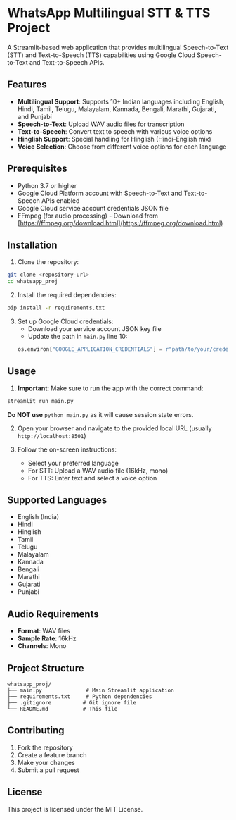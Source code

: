 # WhatsApp Multilingual STT & TTS Project

A Streamlit-based web application that provides multilingual Speech-to-Text (STT) and Text-to-Speech (TTS) capabilities using Google Cloud Speech-to-Text and Text-to-Speech APIs.

## Features

- **Multilingual Support**: Supports 10+ Indian languages including English, Hindi, Tamil, Telugu, Malayalam, Kannada, Bengali, Marathi, Gujarati, and Punjabi
- **Speech-to-Text**: Upload WAV audio files for transcription
- **Text-to-Speech**: Convert text to speech with various voice options
- **Hinglish Support**: Special handling for Hinglish (Hindi-English mix)
- **Voice Selection**: Choose from different voice options for each language

## Prerequisites

- Python 3.7 or higher
- Google Cloud Platform account with Speech-to-Text and Text-to-Speech APIs enabled
- Google Cloud service account credentials JSON file
- FFmpeg (for audio processing) - Download from [https://ffmpeg.org/download.html](https://ffmpeg.org/download.html)

## Installation

1. Clone the repository:
```bash
git clone <repository-url>
cd whatsapp_proj
```

2. Install the required dependencies:
```bash
pip install -r requirements.txt
```

3. Set up Google Cloud credentials:
   - Download your service account JSON key file
   - Update the path in `main.py` line 10:
   ```python
   os.environ["GOOGLE_APPLICATION_CREDENTIALS"] = r"path/to/your/credentials.json"
   ```

## Usage

1. **Important**: Make sure to run the app with the correct command:
```bash
streamlit run main.py
```
**Do NOT use** `python main.py` as it will cause session state errors.

2. Open your browser and navigate to the provided local URL (usually `http://localhost:8501`)

3. Follow the on-screen instructions:
   - Select your preferred language
   - For STT: Upload a WAV audio file (16kHz, mono)
   - For TTS: Enter text and select a voice option

## Supported Languages

- English (India)
- Hindi
- Hinglish
- Tamil
- Telugu
- Malayalam
- Kannada
- Bengali
- Marathi
- Gujarati
- Punjabi

## Audio Requirements

- **Format**: WAV files
- **Sample Rate**: 16kHz
- **Channels**: Mono

## Project Structure

```
whatsapp_proj/
├── main.py              # Main Streamlit application
├── requirements.txt     # Python dependencies
├── .gitignore          # Git ignore file
└── README.md           # This file
```

## Contributing

1. Fork the repository
2. Create a feature branch
3. Make your changes
4. Submit a pull request

## License

This project is licensed under the MIT License.
